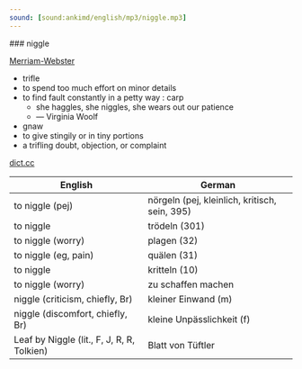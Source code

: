 ```yaml
---
sound: [sound:ankimd/english/mp3/niggle.mp3]
---
```


\### niggle

[Merriam-Webster](https://www.merriam-webster.com/dictionary/niggle)

- trifle
- to spend too much effort on minor details
- to find fault constantly in a petty way : carp
    - she haggles, she niggles, she wears out our patience
    - — Virginia Woolf
- gnaw
- to give stingily or in tiny portions
- a trifling doubt, objection, or complaint

[dict.cc](https://www.dict.cc/niggle)

| English        | German       |
| -------------- | ------------ |
| to niggle (pej) | nörgeln (pej, kleinlich, kritisch, sein, 395) |
| to niggle | trödeln (301) |
| to niggle (worry) | plagen (32) |
| to niggle (eg, pain) | quälen (31) |
| to niggle | kritteln (10) |
| to niggle (worry) | zu schaffen machen |
| niggle (criticism, chiefly, Br) | kleiner Einwand (m) |
| niggle (discomfort, chiefly, Br) | kleine Unpässlichkeit (f) |
| Leaf by Niggle (lit., F, J, R, R, Tolkien) | Blatt von Tüftler |
